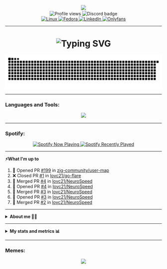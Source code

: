 
<div id="header" align="center">
  <img
    src="https://cdna.artstation.com/p/assets/images/images/069/324/424/original/k-s-o-m-u-art-cashmoneygojirav1c.gif?1699882361"
    width="500"
  />
</div>

<div align="center">
  <!-- Profile views & badges -->
  <img
    src="https://komarev.com/ghpvc/?username=lovc21&label=Profile%20views&color=0e75b6&style=flat"
    alt="Profile views"
  />
  <img
    src="https://dcbadge.vercel.app/api/shield/213393526707322880?style=plastic"
    alt="Discord badge"
  />
</div>

<div align="center">
  <!-- OS / Distro / LinkedIn / OnlyFans badges -->
  <a href="https://www.linux.org/">
    <img
      src="https://img.shields.io/badge/Linux-OS?style=flat&logo=linux&logoColor=white&label=OS&color=F0B90D"
      alt="Linux"
    />
  </a>
  <a href="https://fedoraproject.org/">
    <img
      src="https://img.shields.io/badge/Distro-Fedora?style=flat&logo=fedora&logoColor=white&label=Fedora&color=3c6eb4"
      alt="Fedora"
    />
  </a>
  <a href="https://www.linkedin.com/in/jakob-dekleva1999/">
    <img
      src="https://img.shields.io/badge/LinkedIn-Jakob?style=flat&logo=linkedin&logoColor=white&label=LinkedIn&color=0a66c2"
      alt="LinkedIn"
    />
  </a>
  <a href="https://www.youtube.com/watch?v=dQw4w9WgXcQ">
    <img
      src="https://img.shields.io/badge/Onlyfans-My?style=flat&logo=onlyfans&logoColor=white&label=Onlyfans&color=00AFF0"
      alt="Onlyfans"
    />
  </a>
</div>

---
<h1 align="center">
  <img
    src="https://readme-typing-svg.herokuapp.com?font=JetBrains+Mono&weight=500&size=32&duration=2000&pause=1000&color=1C13F7&center=true&vCenter=true&multiline=true&repeat=false&width=800&height=200&lines=👋+Hello,+I%27m+Jakob!;🎉+Welcome+to+my+GitHub;💻+Building+cool+software;📝+I+use+Neovim+btw"
    alt="Typing SVG"
  />
</h1>

<div align="center">
  <img
    alt="github-snake"
    src="images/github-user-contribution.svg"
  />
</div>

---
<h3 align="left">Languages and Tools:</h3>
<p align="center">
  <a href="https://skillicons.dev">
    <img src="https://skillicons.dev/icons?i=gcp,aws,prometheus,postgres,kubernetes,docker,linux,terraform,bash,go,py,zig,julia,nextjs,neovim" />
  </a>
</p>

---
<h3 align="left">Spotify:</h3>

<p align="center">
  <a href="https://spotify-github-profile.kittinanx.com/api/view.svg?uid=22o4dahf3bscqdol5ora2socq&redirect=true">
    <img src="https://spotify-github-profile.kittinanx.com/api/view.svg?uid=22o4dahf3bscqdol5ora2socq&cover_image=true&theme=default&show_offline=true&background_color=121212&interchange=true&bar_color=53b14f&bar_color_cover=false" alt="Spotify Now Playing" />
  </a>
  <a href="https://spotify-recently-played-readme.vercel.app/api?user=22o4dahf3bscqdol5ora2socq">
    <img src="https://spotify-recently-played-readme.vercel.app/api?user=22o4dahf3bscqdol5ora2socq" alt="Spotify Recently Played" />
  </a>
</p>

---
<b>⚡What I'm up to</b>
  <p>

<!--START_SECTION:activity-->
1. 💪 Opened PR [#199](https://github.com/zig-community/user-map/pull/199) in [zig-community/user-map](https://github.com/zig-community/user-map)
2. ❌ Closed PR [#1](https://github.com/lovc21/go-flare/pull/1) in [lovc21/go-flare](https://github.com/lovc21/go-flare)
3. 🎉 Merged PR [#4](https://github.com/lovc21/NeuroSpeed/pull/4) in [lovc21/NeuroSpeed](https://github.com/lovc21/NeuroSpeed)
4. 💪 Opened PR [#4](https://github.com/lovc21/NeuroSpeed/pull/4) in [lovc21/NeuroSpeed](https://github.com/lovc21/NeuroSpeed)
5. 🎉 Merged PR [#3](https://github.com/lovc21/NeuroSpeed/pull/3) in [lovc21/NeuroSpeed](https://github.com/lovc21/NeuroSpeed)
6. 💪 Opened PR [#3](https://github.com/lovc21/NeuroSpeed/pull/3) in [lovc21/NeuroSpeed](https://github.com/lovc21/NeuroSpeed)
7. 🎉 Merged PR [#2](https://github.com/lovc21/NeuroSpeed/pull/2) in [lovc21/NeuroSpeed](https://github.com/lovc21/NeuroSpeed)
<!--END_SECTION:activity-->
  </p>

---
<details>
  <summary><b>About me 🙋‍♂️</b></summary>

  <h3 align="left">About me:</h3>

  ```yaml
  name: Jakob Dekleva
  located: Ljubljana, Slovenia
  education:
  - degree: "Master’s Degree in Computer and Information Science"
      institution: "University of Ljubljana, Faculty of Computer and Information Science"
      years: "2022-2025"
      city: "Ljubljana"
  - degree: "Bachelor’s Degree in Electrical Engineering"
      institution: "University of Ljubljana, Faculty of Electrical Engineering"
      years: "2018-2022"
      city: "Ljubljana"
  past experiences:
  - ["Site Reliability Engineer", "Kubernetes optimization, multi-region deployment, CI/CD, security", "DevRev", "Ljubljana, Slovenia", "Dec 2023 - Feb 2025"]
  - ["Software Engineer", "CERN OpenLab, Prometheus, performance testing", "Comtrade 360", "Ljubljana, Slovenia", "Jul 2022 - Jul 2023"]
  - ["Network Engineer and Systems Administrator", "Mellanox switch configuration via SDN and refurbishment of legacy infrastructure", "ARNES", "Ljubljana, Slovenia", "Mar 2021 - Oct 2021"]
  fields_of_interests:
  - "DevOps"
  - "Backend Development"
  - "System Administration"
  - "Security"
  - "Chess programming"
  technical_background:
    programming_languages:
    - "Python"
    - "Go"
    - "Bash"
    - "Terraform"
    - "Julia"
    - "Zig"
    databases:
    - "Redis"
    - "Postgres"
    - "MongoDB"
    tools:
    - "AWS"
    - "GCP"
    - "Kubernetes"
    - "Docker"
    - "GitHub Actions"
    - "CircleCI"
    - "Jenkins"
    - "ArgoCD"
    - "Linux"
    - "Nvim"
    - "Prometheus"
    - "Grafana"
    - "Datadog"
  currently_learning: [Zig,Chess programming,homelab stuff]
  hobbies: [backpacking,3d printing,running,gym]

  ```

</details>

---
<details>
  <summary><b> My stats and metrics 📊 </b></summary>
<h3 align="left">My stats:</h3>
<p><img align="left" src="https://github-readme-stats.vercel.app/api/top-langs?username=lovc21&show_icons=true&locale=en&layout=compact&theme=dark" alt="lovc21" /></p>

<p>&nbsp;<img align="center" src="https://github-readme-stats.vercel.app/api?username=lovc21&show_icons=true&locale=en&theme=dark" alt="lovc21" /></p>

<p><img align="center" src="https://github-readme-streak-stats.herokuapp.com/?user=lovc21&theme=dark" alt="lovc21" /></p>

</details>

---
<h3 align="left">Memes:</h3>
<p align="center">
<img src="https://subreddit-memes-trinibs-projects.vercel.app/api/meme" width="400px"/>

<!--
**lovc21/lovc21** is a ✨ _special_ ✨ repository because its `README.md` (this file) appears on your GitHub profile.

Here are some ideas to get you started:

- 🔭 I’m currently working on ...
- 🌱 I’m currently learning ...
- 👯 I’m looking to collaborate on ...
- 🤔 I’m looking for help with ...
- 💬 Ask me about ...
- 📫 How to reach me: ...
- 😄 Pronouns: ...
- ⚡ Fun fact: ...
-->
